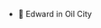- 👋 Edward in Oil City

<!---
edwardacerullo/edwardacerullo is a ✨ special ✨ repository because its `README.md` (this file) appears on your GitHub profile.
You can click the Preview link to take a look at your changes.
--->
